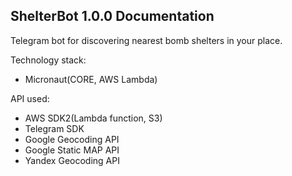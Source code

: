 ## ShelterBot 1.0.0 Documentation

Telegram bot for discovering nearest bomb shelters in your place.

Technology stack:

- Micronaut(CORE, AWS Lambda)

API used:

- AWS SDK2(Lambda function, S3)
- Telegram SDK
- Google Geocoding API
- Google Static MAP API
- Yandex Geocoding API




